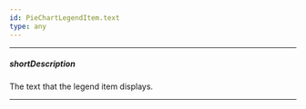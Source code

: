 ```yaml
---
id: PieChartLegendItem.text
type: any
---
```

---
##### shortDescription
The text that the legend item displays.

---
